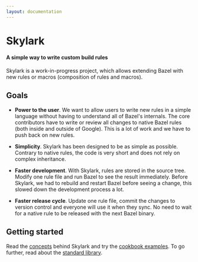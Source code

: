 ```yaml
---
layout: documentation
---
```


# Skylark

#### A simple way to write custom build rules

Skylark is a work-in-progress project, which allows extending Bazel with new
rules or macros (composition of rules and macros).

## Goals

* **Power to the user**. We want to allow users to write new rules in a simple
  language without having to understand all of Bazel's internals. The core
  contributors have to write or review all changes to native Bazel rules (both
  inside and outside of Google). This is a lot of work and we have to push back
  on new rules.
* **Simplicity**. Skylark has been designed to be as simple as possible. Contrary
  to native rules, the code is very short and does not rely on complex
  inheritance.

* **Faster development**. With Skylark, rules are stored in the source tree. Modify one
  rule file and run Bazel to see the result immediately. Before Skylark, we
  had to rebuild and restart Bazel before seeing a change, this slowed down the
  development process a lot.

* **Faster release cycle**. Update one rule file, commit the changes to
  version control and everyone will use it when they sync. No need to wait for
  a native rule to be released with the next Bazel binary.

## Getting started

Read the [concepts](concepts.html) behind Skylark and try the
[cookbook examples](cookbook.html). To go further, read about the
[standard library](library.html).

